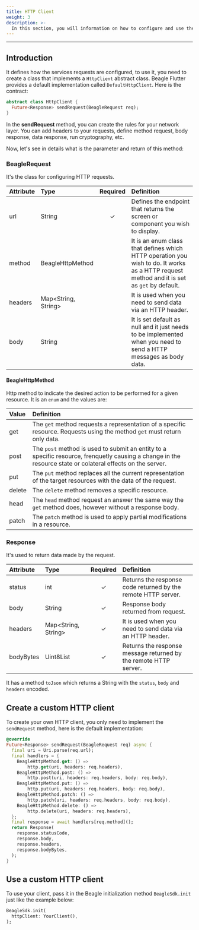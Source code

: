```yaml
---
title: HTTP Client
weight: 3
description: >-
  In this section, you will information on how to configure and use the HTTP client in Beagle Flutter.
---
```


---

## Introduction
It defines how the services requests are configured, to use it, you need to create a class that implements a `HttpClient` abstract class. Beagle Flutter provides a default implementation called `DefaultHttpClient`. Here is the contract:

```dart
abstract class HttpClient {
  Future<Response> sendRequest(BeagleRequest req);
}
```

In the **sendRequest**  method, you can create the rules for your network layer. You can add headers to your requests, define method request, body response, data response, run cryptography, etc.

Now, let's see in details what is the parameter and return of this method:

### BeagleRequest
It's the class for configuring HTTP requests.

| **Attribute** | **Type** | **Required** | **Definition** |
| :--- | :--- | :---: | :--- |
| url | String  | ✓ | Defines the endpoint that returns the screen or component you wish to display. |
| method | BeagleHttpMethod | | It is an enum class that defines which HTTP operation you wish to do. It works as a HTTP request method and it is set as `get` by default. |
| headers | Map<String, String> | | It is used when you need to send data via an HTTP header.  |
| body | String | | It is set default as null and it just needs to be implemented when you need to send a HTTP messages as body data. |

#### BeagleHttpMethod
Http method to indicate the desired action to be performed for a given resource. It is an `enum` and the values are:

| Value | Definition |
| :--- | :--- |
| get | The `get` method  requests a representation of a specific resource. Requests using the method `get` must return only data. |
| post | The `post` method is used to submit an entity to a specific resource, frenquetly causing a change in the resource state or colateral effects on the server.  |
| put | The `put` method replaces all the current representation of the target resources with the data of the request.  |
| delete | The `delete` method removes a specific resource.  |
| head | The `head` method  request an answer the same way the `get` method does, however without a response body.  |
| patch | The `patch` method is used to apply partial modifications in a resource. |

### Response
It's used to return data made by the request.

| **Attribute** | **Type** | **Required** | **Definition** |
| :--- | :--- | :---: | :--- |
| status | int  | ✓ | Returns the response code returned by the remote HTTP server. |
| body | String | ✓ | Response body returned from request. |
| headers | Map<String, String> | ✓ | It is used when you need to send data via an HTTP header. |
| bodyBytes | Uint8List | ✓ | Returns the response message returned by the remote HTTP server. |

It has a method `toJson` which returns a String with the `status`, `body` and `headers` encoded.

## Create a custom HTTP client
To create your own HTTP client, you only need to implement the `sendRequest` method, here is the default implementation:

```dart
@override
Future<Response> sendRequest(BeagleRequest req) async {
  final uri = Uri.parse(req.url);
  final handlers = {
    BeagleHttpMethod.get: () => 
        http.get(uri, headers: req.headers),
    BeagleHttpMethod.post: () =>
        http.post(uri, headers: req.headers, body: req.body),
    BeagleHttpMethod.put: () =>
        http.put(uri, headers: req.headers, body: req.body),
    BeagleHttpMethod.patch: () =>
        http.patch(uri, headers: req.headers, body: req.body),
    BeagleHttpMethod.delete: () => 
        http.delete(uri, headers: req.headers),
  };
  final response = await handlers[req.method]();
  return Response(
    response.statusCode,
    response.body,
    response.headers,
    response.bodyBytes,
  );
}
```

## Use a custom HTTP client
To use your client, pass it in the Beagle initialization method `BeagleSdk.init` just like the example below:
```dart
BeagleSdk.init(
  httpClient: YourClient(),
);
```
